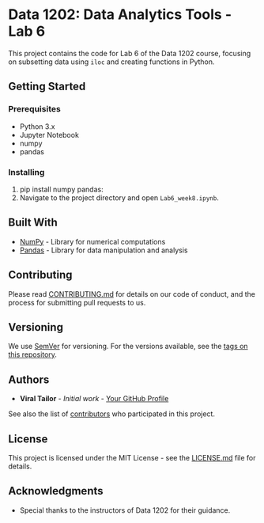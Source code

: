 # Data 1202: Data Analytics Tools - Lab 6

This project contains the code for Lab 6 of the Data 1202 course, focusing on subsetting data using `iloc` and creating functions in Python.

## Getting Started

### Prerequisites
- Python 3.x
- Jupyter Notebook
- numpy
- pandas

### Installing
1. pip install numpy pandas:
2. Navigate to the project directory and open `Lab6_week8.ipynb`.

## Built With

* [NumPy](https://numpy.org/) - Library for numerical computations
* [Pandas](https://pandas.pydata.org/) - Library for data manipulation and analysis

## Contributing

Please read [CONTRIBUTING.md](https://gist.github.com/PurpleBooth/b24679402957c63ec426) for details on our code of conduct, and the process for submitting pull requests to us.

## Versioning

We use [SemVer](http://semver.org/) for versioning. For the versions available, see the [tags on this repository](https://github.com/your/project/tags). 

## Authors

* **Viral Tailor** - *Initial work* - [Your GitHub Profile](https://github.com/Vrocks1987/Assignment-5---100931284/edit/main/README.md)

See also the list of [contributors](https://github.com/your/project/contributors) who participated in this project.

## License

This project is licensed under the MIT License - see the [LICENSE.md](LICENSE.md) file for details.

## Acknowledgments

* Special thanks to the instructors of Data 1202 for their guidance.
